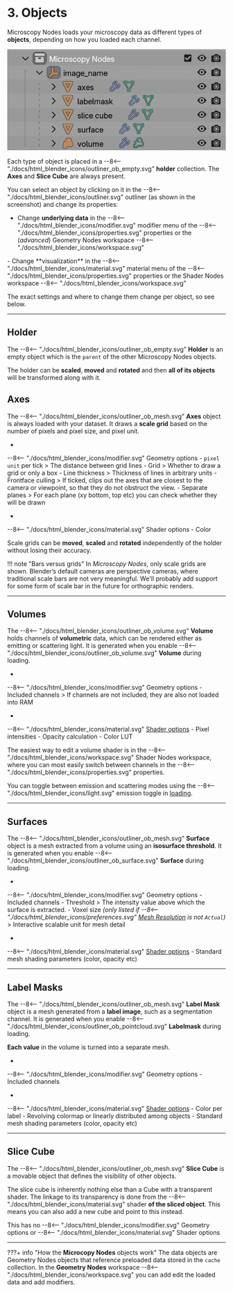 # 3. Objects

Microscopy Nodes loads your microscopy data as different types of **objects**, depending on how you loaded each channel.

![mic nodes objects](../figures/outliner_objects.png)

Each type of object is placed in a <span class="icon">
--8<-- "./docs/html_blender_icons/outliner_ob_empty.svg"
</span>  **holder** collection. The **Axes** and **Slice Cube** are always present.

You can select an object by clicking on it in the <span class="icon">
--8<-- "./docs/html_blender_icons/outliner.svg"
</span> outliner (as shown in the screenshot) and change its properties:

- Change **underlying data** in the <span class="icon">
--8<-- "./docs/html_blender_icons/modifier.svg"
</span> modifier menu of the <span class="icon">
--8<-- "./docs/html_blender_icons/properties.svg"
</span> properties or the (*advanced*) Geometry Nodes workspace <span class="icon">
--8<-- "./docs/html_blender_icons/workspace.svg"
</span> 
- Change **visualization** in the <span class="icon">
--8<-- "./docs/html_blender_icons/material.svg"
</span> material menu of the <span class="icon">
--8<-- "./docs/html_blender_icons/properties.svg"
</span> properties or the Shader Nodes workspace <span class="icon">
--8<-- "./docs/html_blender_icons/workspace.svg"
</span> 

The exact settings and where to change them change per object, so see below.

---

## Holder 

The <span class="icon">
--8<-- "./docs/html_blender_icons/outliner_ob_empty.svg"
</span> **Holder** is an empty object which is the `parent` of the other Microscopy Nodes objects. 

The holder can be **scaled**, **moved** and **rotated** and then **all of its objects** will be transformed along with it.

## Axes

The  <span class="icon">
--8<-- "./docs/html_blender_icons/outliner_ob_mesh.svg"
</span> **Axes** object is always loaded with your dataset. It draws a **scale grid** based on the number of pixels and pixel size, and pixel unit.

-  <span class="icon">
--8<-- "./docs/html_blender_icons/modifier.svg"
</span> Geometry options
    - `pixel unit` per tick
      > The distance between grid lines
    - Grid
      > Whether to draw a grid or only a box 
    - Line thickness
      > Thickness of lines in arbitrary units
    - Frontface culling
      > If ticked, clips out the axes that are closest to the camera or viewpoint, so that they do not obstruct the view.
    - Separate planes
      > For each plane (xy bottom, top etc) you can check whether they will be drawn

-  <span class="icon">
--8<-- "./docs/html_blender_icons/material.svg"
</span> Shader options
    - Color 

Scale grids can be **moved**, **scaled** and **rotated** independently of the holder without losing their accuracy.

!!! note "Bars versus grids"
    In *Microscopy Nodes*, only scale grids are shown. Blender’s default cameras are perspective cameras, where traditional scale bars are not very meaningful. We'll probably add support for some form of scale bar in the future for orthographic renders.

---

## Volumes

The <span class="icon">
--8<-- "./docs/html_blender_icons/outliner_ob_volume.svg"
</span> **Volume** holds channels of **volumetric** data, which can be rendered either as emitting or scattering light. It is generated when you enable <span class="icon">
--8<-- "./docs/html_blender_icons/outliner_ob_volume.svg"
</span>  **Volume** during loading.

-  <span class="icon">
--8<-- "./docs/html_blender_icons/modifier.svg"
</span> Geometry options
    - Included channels
      > If channels are not included, they are also not loaded into RAM 
-  <span class="icon">
--8<-- "./docs/html_blender_icons/material.svg"
</span> [Shader options](./4_shading.md#volume-shading)
    - Pixel intensities
    - Opacity calculation
    - Color LUT

The easiest way to edit a volume shader is in the <span class="icon">
--8<-- "./docs/html_blender_icons/workspace.svg"
</span> Shader Nodes workspace, where you can most easily switch between channels in the <span class="icon">
--8<-- "./docs/html_blender_icons/properties.svg"
</span> properties.

You can toggle between emission and scattering modes using the <span class="icon">
--8<-- "./docs/html_blender_icons/light.svg"
</span> emission toggle in [loading](./2_loading_data.md).

---

## Surfaces

The <span class="icon">
--8<-- "./docs/html_blender_icons/outliner_ob_mesh.svg"
</span> **Surface** object is a mesh extracted from a volume using an **isosurface threshold**. It is generated when you enable <span class="icon">
--8<-- "./docs/html_blender_icons/outliner_ob_surface.svg"
</span>  **Surface** during loading.

- <span class="icon">
--8<-- "./docs/html_blender_icons/modifier.svg"
</span> Geometry options
    - Included channels
    - Threshold
      > The intensity value above which the surface is extracted. 
    - Voxel size *(only listed if <span class="icon">
--8<-- "./docs/html_blender_icons/preferences.svg"
</span> [Mesh Resolution](./preferences.md) is not `Actual`)*
      > Interactive scalable unit for mesh detail

- <span class="icon">
--8<-- "./docs/html_blender_icons/material.svg"
</span> [Shader options](./4_shading.md#surface-shading)
    - Standard mesh shading parameters (color, opacity etc)



---

## Label Masks

The <span class="icon">
--8<-- "./docs/html_blender_icons/outliner_ob_mesh.svg"
</span> **Label Mask** object is a mesh generated from a **label image**, such as a segmentation channel. It is generated when you enable <span class="icon">
--8<-- "./docs/html_blender_icons/outliner_ob_pointcloud.svg"
</span>  **Labelmask** during loading.

**Each value** in the volume is turned into a separate mesh.

- <span class="icon">
--8<-- "./docs/html_blender_icons/modifier.svg"
</span> Geometry options
    - Included channels

- <span class="icon">
--8<-- "./docs/html_blender_icons/material.svg"
</span> [Shader options](./4_shading.md#labelmask-shading)
    - Color per label 
    - Revolving colormap or linearly distributed among objects
    - Standard mesh shading parameters (color, opacity etc)

---

## Slice Cube

The <span class="icon">
--8<-- "./docs/html_blender_icons/outliner_ob_mesh.svg"
</span> **Slice Cube** is a movable object that defines the visibility of other objects.

The slice cube is inherently nothing else than a Cube with a transparent shader. The linkage to its transparency is done from the <span class="icon">
--8<-- "./docs/html_blender_icons/material.svg"
</span> shader **of the sliced object**. This means you can also add a new cube and point to this instead.

This has no <span class="icon">
--8<-- "./docs/html_blender_icons/modifier.svg"
</span> Geometry options or <span class="icon">
--8<-- "./docs/html_blender_icons/material.svg"
</span> Shader options


---

???+ info "How the **Microcopy Nodes** objects work"
    The data objects are Geometry Nodes objects that reference preloaded data stored in the `cache` collection. In the **Geometry Nodes** workspace <span class="small-icon">
    --8<-- "./docs/html_blender_icons/workspace.svg"
    </span> you can add edit the loaded data and add modifiers.  
